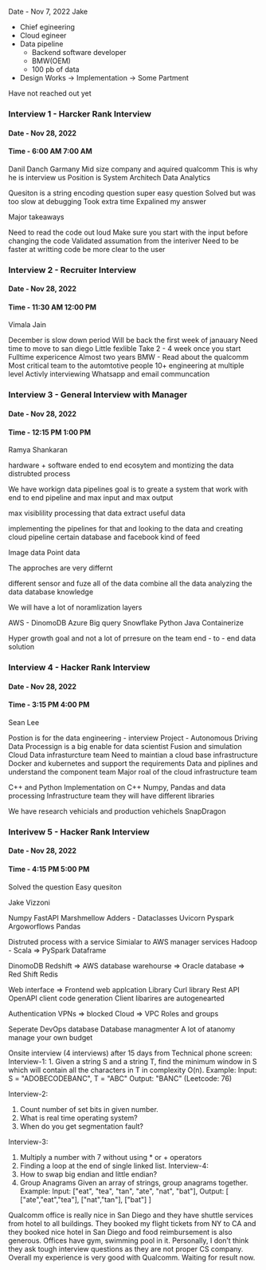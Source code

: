 Date - Nov 7, 2022
Jake
- Chief egineering
- Cloud egineer 
- Data pipeline
	- Backend software developer
	- BMW(OEM)
	- 100 pb of data
- Design Works -> Implementation -> Some Partment 

Have not reached out yet


### Interview 1 - Harcker Rank Interview
#### Date - Nov 28, 2022
#### Time - 6:00 AM 7:00 AM
Danil Danch 
Garmany 
Mid size company and aquired qualcomm
This is why he is interview us
Position is System Architech 
Data Analytics

Quesiton is a string encoding question 
super easy question 
Solved but was too slow at debugging 
Took extra time
Expalined my answer

Major takeaways

Need to read the code out loud 
Make sure you start with the input before changing the code 
Validated assumation from the interiver
Need to be faster at writting code 
be more clear to the user

### Interview 2 - Recruiter Interview
#### Date - Nov 28, 2022
#### Time - 11:30 AM 12:00 PM

Vimala Jain

December is slow down period
Will be back the first week of janauary
Need time to move to san diego 
Little fexlible
Take 2 - 4 week once you start
Fulltime expericence
Almost two years
BMW - Read about the qualcomm
Most critical team to the automtotive people
10+ engineering at multiple level
Activly interviewing
Whatsapp and email communcation


### Interview 3 - General Interview with Manager
#### Date - Nov 28, 2022
#### Time - 12:15 PM 1:00 PM

Ramya Shankaran

hardware + software ended to end ecosytem and montizing the data distrubted process

We have workign data pipelines 
goal is to greate a system that work with end to end pipeline and max input and max output 

max visiblility
processing that data 
extract useful data


implementing the pipelines for that and looking to the data and creating cloud pipeline
certain database and facebook kind of feed

Image data
Point data

The approches are very differnt 


different sensor and fuze all of the data 
combine all the data
analyzing the data
database knowledge


We will have a lot of noramlization layers

AWS - DinomoDB
Azure
Big query
Snowflake
Python
Java
Containerize

Hyper growth goal and not a lot of prresure on the team
end - to - end data solution



### Interview 4 - Hacker Rank Interview
#### Date - Nov 28, 2022
#### Time - 3:15 PM 4:00 PM

Sean Lee

Postion is for the data engineering - interview 
Project - Autonomous Driving 
Data Processign is a big enable for data scientist 
Fusion and simulation
Cloud Data infrasturcture team
Need to maintian a cloud base infrastructure
Docker and kubernetes and support the requirements
Data and piplines and understand the component team
Major roal of the cloud infrastructure team 

C++ and Python
Implementation on C++
Numpy, Pandas and data processing 
Infrastructure team they will have different libraries

We have research vehicials and production vehichels
SnapDragon


### Interivew 5 - Hacker Rank Interview 
#### Date - Nov 28, 2022
#### Time - 4:15 PM 5:00 PM

Solved the question
Easy quesiton


Jake Vizzoni

Numpy
FastAPI
Marshmellow
Adders - Dataclasses
Uvicorn
Pyspark
Argoworflows
Pandas

Distruted process with a service
Simialar to AWS manager services
Hadoop - Scala => PySpark Dataframe

DinomoDB
Redshift => AWS database warehourse => Oracle database => Red Shift
Redis

Web interface => Frontend web applcation 
Library 
Curl library 
Rest API 
OpenAPI client code generation
Client libarires are autogenearted 

Authentication
VPNs => blocked
Cloud => VPC
Roles and groups

Seperate DevOps database
Database managmenter
A lot of atanomy
manage your own budget





Onsite interview (4 interviews) after 15 days from Technical phone screen: Interview-1: 1. Given a string S and a string T, find the minimum window in S which will contain all the characters in T in complexity O(n). Example: Input: S = "ADOBECODEBANC", T = "ABC" Output: "BANC" (Leetcode: 76)

Interview-2:
1.	Count number of set bits in given number.
2.	What is real time operating system?
3.	When do you get segmentation fault?

Interview-3:
1.	Multiply a number with 7 without using * or + operators
2.	Finding a loop at the end of single linked list.
Interview-4:
1.	How to swap big endian and little endian?  
2.	Group Anagrams
	Given an array of strings, group anagrams together.
	Example:
	Input: ["eat", "tea", "tan", "ate", "nat", "bat"],
	Output:
	[
	  ["ate","eat","tea"],
	  ["nat","tan"],
	  ["bat"]
	]

Qualcomm office is really nice in San Diego and they have shuttle services from hotel to all buildings. They booked my flight tickets from NY to CA and they booked nice hotel in San Diego and food reimbursement is also generous. Offices have gym, swimming pool in it. Personally, I don’t think they ask tough interview questions as they are not proper CS company. Overall my experience is very good with Qualcomm. Waiting for result now.
